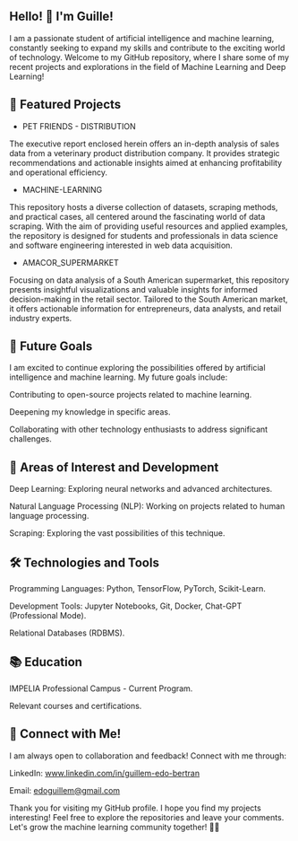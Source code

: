 ## Hello! 👋 I'm Guille! 

I am a passionate student of artificial intelligence and machine learning, constantly seeking to expand my skills and contribute to the exciting world of technology. Welcome to my GitHub repository, where I share some of my recent projects and explorations in the field of Machine Learning and Deep Learning!

## 🚀 Featured Projects

- PET FRIENDS - DISTRIBUTION
  
The executive report enclosed herein offers an in-depth analysis of sales data from a veterinary product distribution company. It provides strategic recommendations and actionable insights aimed at enhancing profitability and operational efficiency.

- MACHINE-LEARNING
  
This repository hosts a diverse collection of datasets, scraping methods, and practical cases, all centered around the fascinating world of data scraping. With the aim of providing useful resources and applied examples, the repository is designed for students and professionals in data science and software engineering interested in web data acquisition.

- AMACOR_SUPERMARKET
  
Focusing on data analysis of a South American supermarket, this repository presents insightful visualizations and valuable insights for informed decision-making in the retail sector. Tailored to the South American market, it offers actionable information for entrepreneurs, data analysts, and retail industry experts.

## 🎯 Future Goals

I am excited to continue exploring the possibilities offered by artificial intelligence and machine learning. My future goals include:

Contributing to open-source projects related to machine learning.

Deepening my knowledge in specific areas.

Collaborating with other technology enthusiasts to address significant challenges.

## 🌱 Areas of Interest and Development

Deep Learning: Exploring neural networks and advanced architectures.

Natural Language Processing (NLP): Working on projects related to human language processing.

Scraping: Exploring the vast possibilities of this technique.

## 🛠️ Technologies and Tools

Programming Languages: Python, TensorFlow, PyTorch, Scikit-Learn.

Development Tools: Jupyter Notebooks, Git, Docker, Chat-GPT (Professional Mode).

Relational Databases (RDBMS).

## 📚 Education

IMPELIA Professional Campus - Current Program.

Relevant courses and certifications.

## 🤝 Connect with Me!

I am always open to collaboration and feedback! Connect with me through:

LinkedIn: www.linkedin.com/in/guillem-edo-bertran

Email: edoguillem@gmail.com

Thank you for visiting my GitHub profile. I hope you find my projects interesting! Feel free to explore the repositories and leave your comments.
Let's grow the machine learning community together! 🤖✨
